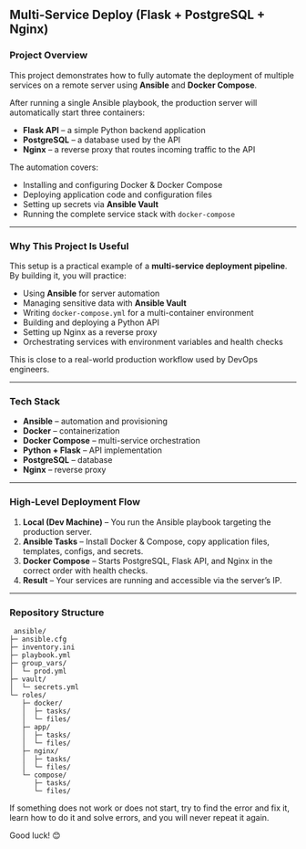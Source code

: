 ## Multi-Service Deploy (Flask + PostgreSQL + Nginx)

### Project Overview
This project demonstrates how to fully automate the deployment of multiple services on a remote server using **Ansible** and **Docker Compose**.

After running a single Ansible playbook, the production server will automatically start three containers:
- **Flask API** – a simple Python backend application
- **PostgreSQL** – a database used by the API
- **Nginx** – a reverse proxy that routes incoming traffic to the API

The automation covers:
- Installing and configuring Docker & Docker Compose
- Deploying application code and configuration files
- Setting up secrets via **Ansible Vault**
- Running the complete service stack with `docker-compose`

---

### Why This Project Is Useful
This setup is a practical example of a **multi-service deployment pipeline**.  
By building it, you will practice:
- Using **Ansible** for server automation
- Managing sensitive data with **Ansible Vault**
- Writing `docker-compose.yml` for a multi-container environment
- Building and deploying a Python API
- Setting up Nginx as a reverse proxy
- Orchestrating services with environment variables and health checks

This is close to a real-world production workflow used by DevOps engineers.

---

### Tech Stack
- **Ansible** – automation and provisioning
- **Docker** – containerization
- **Docker Compose** – multi-service orchestration
- **Python + Flask** – API implementation
- **PostgreSQL** – database
- **Nginx** – reverse proxy

---

### High-Level Deployment Flow
1. **Local (Dev Machine)** – You run the Ansible playbook targeting the production server.
2. **Ansible Tasks** – Install Docker & Compose, copy application files, templates, configs, and secrets.
3. **Docker Compose** – Starts PostgreSQL, Flask API, and Nginx in the correct order with health checks.
4. **Result** – Your services are running and accessible via the server’s IP.

---

### Repository Structure
```
 ansible/
├─ ansible.cfg
├─ inventory.ini
├─ playbook.yml
├─ group_vars/
│  └─ prod.yml
├─ vault/
│  └─ secrets.yml
└─ roles/
   ├─ docker/
   │  ├─ tasks/
   │  └─ files/
   ├─ app/
   │  ├─ tasks/
   │  └─ files/
   ├─ nginx/
   │  ├─ tasks/
   │  └─ files/
   └─ compose/
      ├─ tasks/
      └─ files/ 
```


If something does not work or does not start, try to find the error and fix it, learn how to do it and solve errors, and you will never repeat it again.

Good luck! 😊
